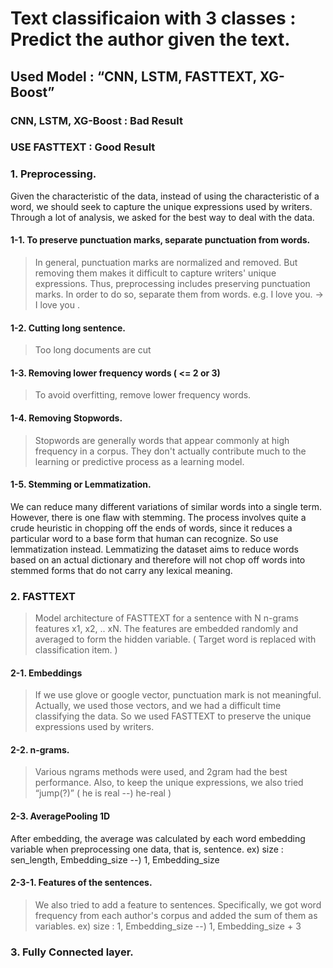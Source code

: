 #  Text classificaion with 3 classes : Predict the author given the text.
## Used Model : “CNN, LSTM, FASTTEXT, XG-Boost”
### CNN, LSTM, XG-Boost : Bad Result   
### USE FASTTEXT : Good Result  

### 1. Preprocessing.
Given the characteristic of the data, instead of using the characteristic of a word, we should seek to capture the unique expressions used by writers. Through a lot of analysis, we asked for the best way to deal with the data.  

#### 1-1. To preserve punctuation marks, separate punctuation from words.
> In general, punctuation marks are normalized and removed. But removing them makes it difficult to capture writers' unique expressions. Thus, preprocessing includes preserving punctuation marks. In order to do so, separate them from words. 
> e.g. I love you. -> I love you .  


#### 1-2. Cutting long sentence.
> Too long documents are cut  

#### 1-3. Removing lower frequency words ( <= 2 or 3)
> To avoid overfitting, remove lower frequency words.  

#### 1-4. Removing Stopwords.
> Stopwords are generally words that appear commonly at high frequency in a corpus. They don't actually contribute much to the learning or predictive process as a learning model.

#### 1-5. Stemming or Lemmatization.
We can reduce many different variations of similar words into a single term. However, there is one flaw with stemming. The process involves quite a crude heuristic in chopping off the ends of words, since it reduces a particular word to a base form that human can recognize. So use lemmatization instead. Lemmatizing the dataset aims to reduce words based on an actual dictionary and therefore will not chop off words into stemmed forms that do not carry any lexical meaning.





### 2. FASTTEXT

> Model architecture of FASTTEXT for a sentence with N n-grams features x1, x2, .. xN. The features are embedded randomly and averaged to form the hidden variable. ( Target word is replaced with classification item. )

#### 2-1. Embeddings
> If we use glove or google vector, punctuation mark is not meaningful. Actually, we used those vectors, and we had a difficult time classifying the data. So we used FASTTEXT to preserve the unique expressions used by writers.  

#### 2-2. n-grams.
> Various ngrams methods were used, and 2gram had the best performance. Also, to keep the unique expressions, we also tried “jump(?)” ( he is real --) he-real )

#### 2-3. AveragePooling 1D
After embedding, the average was calculated by each word embedding variable when preprocessing one data, that is, sentence.
ex)  size : sen_length, Embedding_size  --)  1, Embedding_size 


#### 2-3-1. Features of the sentences.
> We also tried to add a feature to sentences. Specifically, we got word frequency from each author's corpus and added the sum of them as variables.
> ex) size : 1, Embedding_size --) 1, Embedding_size + 3



### 3. Fully Connected layer.
